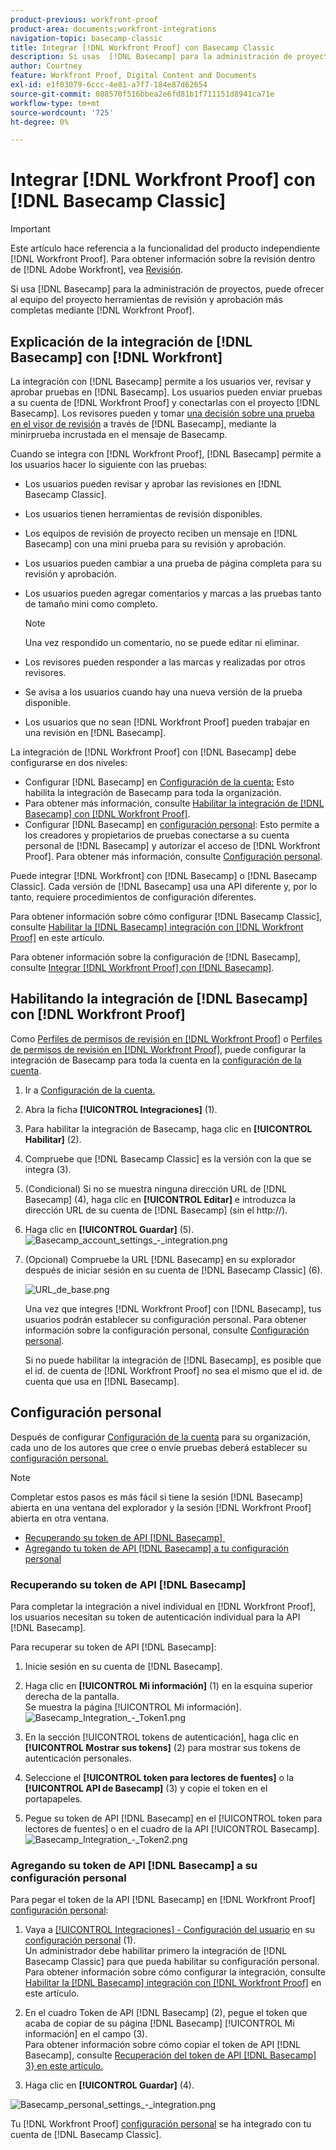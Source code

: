 ```yaml
---
product-previous: workfront-proof
product-area: documents;workfront-integrations
navigation-topic: basecamp-classic
title: Integrar [!DNL Workfront Proof] con Basecamp Classic
description: Si usas  [!DNL Basecamp] para la administración de proyectos, puedes ofrecerle a tu equipo de proyecto herramientas de revisión y aprobación más completas con [!DNL Workfront Proof].
author: Courtney
feature: Workfront Proof, Digital Content and Documents
exl-id: e1f03079-6ccc-4e81-a7f7-184e87d62654
source-git-commit: 088570f516bbea2e6fd81b1f711151d8941ca71e
workflow-type: tm+mt
source-wordcount: '725'
ht-degree: 0%

---
```


# Integrar [!DNL Workfront Proof] con [!DNL Basecamp Classic]

>[!IMPORTANT]
>
>Este artículo hace referencia a la funcionalidad del producto independiente [!DNL Workfront Proof]. Para obtener información sobre la revisión dentro de [!DNL Adobe Workfront], vea [Revisión](../../../review-and-approve-work/proofing/proofing.md).

Si usa [!DNL Basecamp] para la administración de proyectos, puede ofrecer al equipo del proyecto herramientas de revisión y aprobación más completas mediante [!DNL Workfront Proof].

## Explicación de la integración de [!DNL Basecamp] con [!DNL Workfront]

La integración con [!DNL Basecamp] permite a los usuarios ver, revisar y aprobar pruebas en [!DNL Basecamp]. Los usuarios pueden enviar pruebas a su cuenta de [!DNL Workfront Proof] y conectarlas con el proyecto [!DNL Basecamp]. Los revisores pueden y tomar [una decisión sobre una prueba en el visor de revisión](../../../review-and-approve-work/proofing/reviewing-proofs-within-workfront/make-a-decision-on-a-proof/make-decisions-on-proof.md) a través de [!DNL Basecamp], mediante la minirprueba incrustada en el mensaje de Basecamp.

Cuando se integra con [!DNL Workfront Proof], [!DNL Basecamp] permite a los usuarios hacer lo siguiente con las pruebas:

* Los usuarios pueden revisar y aprobar las revisiones en [!DNL Basecamp Classic].
* Los usuarios tienen herramientas de revisión disponibles.
* Los equipos de revisión de proyecto reciben un mensaje en [!DNL Basecamp] con una mini prueba para su revisión y aprobación.
* Los usuarios pueden cambiar a una prueba de página completa para su revisión y aprobación.
* Los usuarios pueden agregar comentarios y marcas a las pruebas tanto de tamaño mini como completo.

  >[!NOTE]
  >
  >Una vez respondido un comentario, no se puede editar ni eliminar.

* Los revisores pueden responder a las marcas y realizadas por otros revisores.
* Se avisa a los usuarios cuando hay una nueva versión de la prueba disponible.
* Los usuarios que no sean [!DNL Workfront Proof] pueden trabajar en una revisión en [!DNL Basecamp].

La integración de [!DNL Workfront Proof] con [!DNL Basecamp] debe configurarse en dos niveles:

* Configurar [!DNL Basecamp] en [Configuración de la cuenta:](https://support.workfront.com/hc/en-us/sections/115000912147-Account-settings) Esto habilita la integración de Basecamp para toda la organización.
* Para obtener más información, consulte [Habilitar la integración de  [!DNL Basecamp] con [!DNL Workfront Proof]](#enabling-the-basecamp-integration-with-workfront-proof).
* Configurar [!DNL Basecamp] en [configuración personal](https://support.workfront.com/hc/en-us/sections/115000921168-Personal-settings): Esto permite a los creadores y propietarios de pruebas conectarse a su cuenta personal de [!DNL Basecamp] y autorizar el acceso de [!DNL Workfront Proof]. Para obtener más información, consulte [Configuración personal](#configuring-personal-settings).

Puede integrar [!DNL Workfront] con [!DNL Basecamp] o [!DNL Basecamp Classic]. Cada versión de [!DNL Basecamp] usa una API diferente y, por lo tanto, requiere procedimientos de configuración diferentes.

Para obtener información sobre cómo configurar [!DNL Basecamp Classic], consulte [Habilitar la  [!DNL Basecamp] integración con [!DNL Workfront Proof]](#enabling-the-basecamp-integration-with-workfront-proof) en este artículo.

Para obtener información sobre la configuración de [!DNL Basecamp], consulte [Integrar [!DNL Workfront Proof] con [!DNL Basecamp]](../../../workfront-proof/wp-integrations/basecamp/integrate-workfront-proof-with-basecamp.md).

## Habilitando la integración de [!DNL Basecamp] con [!DNL Workfront Proof]

Como [Perfiles de permisos de revisión en [!DNL Workfront Proof]](../../../workfront-proof/wp-acct-admin/account-settings/proof-perm-profiles-in-wp.md) o [Perfiles de permisos de revisión en [!DNL Workfront Proof]](../../../workfront-proof/wp-acct-admin/account-settings/proof-perm-profiles-in-wp.md), puede configurar la integración de Basecamp para toda la cuenta en la [configuración de la cuenta](https://support.workfront.com/hc/en-us/sections/115000912147-Account-settings).

1. Ir a [Configuración de la cuenta.](https://support.workfront.com/hc/en-us/sections/115000912147-Account-settings)
1. Abra la ficha **[!UICONTROL Integraciones]** (1).
1. Para habilitar la integración de Basecamp, haga clic en **[!UICONTROL Habilitar]** (2).
1. Compruebe que [!DNL Basecamp Classic] es la versión con la que se integra (3).
1. (Condicional) Si no se muestra ninguna dirección URL de [!DNL Basecamp] (4), haga clic en **[!UICONTROL Editar]** e introduzca la dirección URL de su cuenta de [!DNL Basecamp] (sin el http://).
1. Haga clic en **[!UICONTROL Guardar]** (5).\
   ![Basecamp_account_settings_-_integration.png](assets/basecamp-account-settings---integration-350x192.png)

1. (Opcional) Compruebe la URL [!DNL Basecamp] en su explorador después de iniciar sesión en su cuenta de [!DNL Basecamp Classic] (6).

   ![URL_de_base.png](assets/basecamp-url-350x75.png)

   Una vez que integres [!DNL Workfront Proof] con [!DNL Basecamp], tus usuarios podrán establecer su configuración personal. Para obtener información sobre la configuración personal, consulte [Configuración personal](#configuring-personal-settings).

   Si no puede habilitar la integración de [!DNL Basecamp], es posible que el id. de cuenta de [!DNL Workfront Proof] no sea el mismo que el id. de cuenta que usa en [!DNL Basecamp].

## Configuración personal

Después de configurar [Configuración de la cuenta](https://support.workfront.com/hc/en-us/sections/115000912147-Account-settings) para su organización, cada uno de los autores que cree o envíe pruebas deberá establecer su [configuración personal.](https://support.workfront.com/hc/en-us/sections/115000921168-Personal-settings)

>[!NOTE]
>
>Completar estos pasos es más fácil si tiene la sesión [!DNL Basecamp] abierta en una ventana del explorador y la sesión [!DNL Workfront Proof] abierta en otra ventana.

* [Recuperando su token de API  [!DNL Basecamp] &#x200B;](#retrieving-your-basecamp-api-token)
* [Agregando tu token de API  [!DNL Basecamp] a tu configuración personal](#adding-your-basecamp-api-token-to-your-personal-settings)

### Recuperando su token de API [!DNL Basecamp]

Para completar la integración a nivel individual en [!DNL Workfront Proof], los usuarios necesitan su token de autenticación individual para la API [!DNL Basecamp].

Para recuperar su token de API [!DNL Basecamp]:

1. Inicie sesión en su cuenta de [!DNL Basecamp].
1. Haga clic en **[!UICONTROL Mi información]** (1) en la esquina superior derecha de la pantalla.\
   Se muestra la página [!UICONTROL Mi información].\
   ![Basecamp_Integration_-_Token1.png](assets/basecamp-integration---token1-350x334.png)

1. En la sección [!UICONTROL tokens de autenticación], haga clic en **[!UICONTROL Mostrar sus tokens]** (2) para mostrar sus tokens de autenticación personales.
1. Seleccione el **[!UICONTROL token para lectores de fuentes]** o la **[!UICONTROL API de Basecamp]** (3) y copie el token en el portapapeles.

1. Pegue su token de API [!DNL Basecamp] en el [!UICONTROL token para lectores de fuentes] o en el cuadro de la API [!UICONTROL Basecamp].\
   ![Basecamp_Integration_-_Token2.png](assets/basecamp-integration---token2-350x178.png)

### Agregando su token de API [!DNL Basecamp] a su configuración personal

Para pegar el token de la API [!DNL Basecamp] en [!DNL Workfront Proof] [configuración personal](https://support.workfront.com/hc/en-us/sections/115000921168-Personal-settings):

1. Vaya a [[!UICONTROL Integraciones] - Configuración del usuario](../../../workfront-proof/wp-getstarted/personal-settings/integrations-user-setup.md) en su [configuración personal](https://support.workfront.com/hc/en-us/sections/115000921168-Personal-settings) (1).\
   Un administrador debe habilitar primero la integración de [!DNL Basecamp Classic] para que pueda habilitar su configuración personal. Para obtener información sobre cómo configurar la integración, consulte [Habilitar la  [!DNL Basecamp] integración con [!DNL Workfront Proof]](#enabling-the-basecamp-integration-with-workfront-proof) en este artículo.

1. En el cuadro Token de API [!DNL Basecamp] (2), pegue el token que acaba de copiar de su página [!DNL Basecamp] [!UICONTROL Mi información] en el campo (3).\
   Para obtener información sobre cómo copiar el token de API [!DNL Basecamp], consulte [Recuperación del token de API [!DNL Basecamp] 3&rbrace; en este artículo.](#retrieving-your-basecamp-api-token)

1. Haga clic en **[!UICONTROL Guardar]** (4).

![Basecamp_personal_settings_-_integration.png](assets/basecamp-personal-settings---integration-350x250.png)

Tu [!DNL Workfront Proof] [configuración personal](https://support.workfront.com/hc/en-us/sections/115000921168-Personal-settings) se ha integrado con tu cuenta de [!DNL Basecamp Classic].
